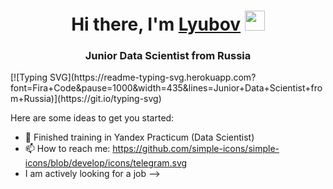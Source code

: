 <h1 align="center">Hi there, I'm <a href="https://daniilshat.ru/" target="_blank">Lyubov</a> 
<img src="https://github.com/blackcater/blackcater/raw/main/images/Hi.gif" height="32"/></h1>
<h3 align="center">Junior Data Scientist from Russia </h3>
[![Typing SVG](https://readme-typing-svg.herokuapp.com?font=Fira+Code&pause=1000&width=435&lines=Junior+Data+Scientist+from+Russia)](https://git.io/typing-svg)

Here are some ideas to get you started:

- 🌱 Finished training in Yandex Practicum (Data Scientist)
- 📫 How to reach me: https://github.com/simple-icons/simple-icons/blob/develop/icons/telegram.svg
- I am actively looking for a job
-->

